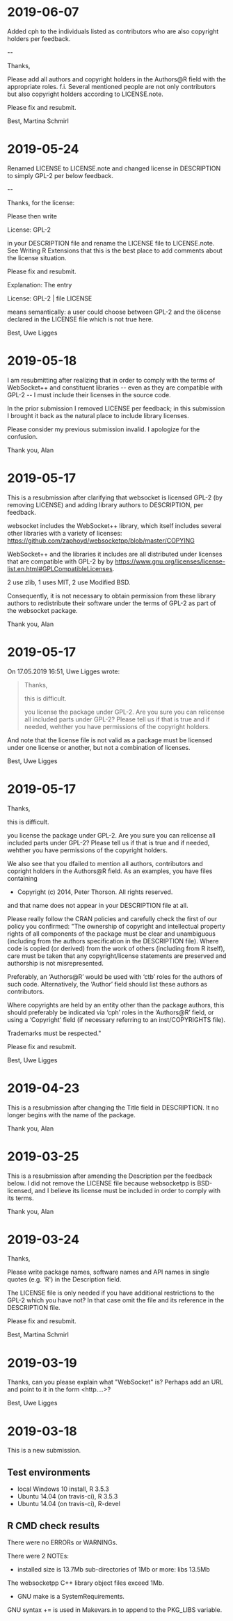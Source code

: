 # 2019-06-07

Added cph to the individuals listed as contributors who are also copyright holders per feedback.

--

Thanks,

Please add all authors and copyright holders in the Authors@R field with 
the appropriate roles.
f.i. Several mentioned people are not only contributors but also 
copyright holders according to LICENSE.note.



Please fix and resubmit.

Best,
Martina Schmirl

# 2019-05-24

Renamed LICENSE to LICENSE.note and changed license in DESCRIPTION to simply GPL-2 per below feedback.

--

Thanks, for the license:

Please then write

License: GPL-2

in your DESCRIPTION file and rename the LICENSE file to LICENSE.note.
See Writing R Extensions that this is the best place to add comments 
about the license situation.

Please fix and resubmit.




Explanation: The entry

License: GPL-2 | file LICENSE

means semantically: a user could choose between GPL-2 and the ölicense 
declared in the LICENSE file which is not true here.


Best,
Uwe Ligges

# 2019-05-18

I am resubmitting after realizing that in order to comply with the terms of
WebSocket++ and constituent libraries -- even as they are compatible with
GPL-2 -- I must include their licenses in the source code.

In the prior submission I removed LICENSE per feedback; in this submission
I brought it back as the natural place to include library licenses.

Please consider my previous submission invalid. I apologize
for the confusion.

Thank you,
Alan

# 2019-05-17

This is a resubmission after clarifying that websocket is licensed GPL-2 (by
removing LICENSE) and adding library authors to DESCRIPTION, per feedback.

websocket includes the WebSocket++ library, which itself includes several other
libraries with a variety of licenses: https://github.com/zaphoyd/websocketpp/blob/master/COPYING

WebSocket++ and the libraries it includes are all distributed under licenses
that are compatible with GPL-2 by by
https://www.gnu.org/licenses/license-list.en.html#GPLCompatibleLicenses.

2 use zlib, 1 uses MIT, 2 use Modified BSD.

Consequently, it is not necessary to obtain permission from these library
authors to redistribute their software under the terms of GPL-2 as part of the
websocket package.

Thank you,
Alan

# 2019-05-17

On 17.05.2019 16:51, Uwe Ligges wrote:
> Thanks,
>
> this is difficult.
>
> you license the package under GPL-2. Are you sure you can relicense all
> included parts under GPL-2? Please tell us if that is true and if
> needed, wehther you have permissions of the copyright holders.

And note that the license file is not valid as a package must be
licensed under one license or another, but not a combination of licenses.

Best,
Uwe Ligges

# 2019-05-17

Thanks,

this is difficult.

you license the package under GPL-2. Are you sure you can relicense all
included parts under GPL-2? Please tell us if that is true and if
needed, wehther you have permissions of the copyright holders.

We also see that you dfailed to mention all authors, contributors and
copright holders in the Authors@R field. As an examples, you have files
containing

  * Copyright (c) 2014, Peter Thorson. All rights reserved.

and that name does not appear in your DESCRIPTION file at all.

Please really follow the CRAN policies and carefully check the first of
our policy you confirmed:
"The ownership of copyright and intellectual property rights of all
components of the package must be clear and unambiguous (including from
the authors specification in the DESCRIPTION file). Where code is copied
(or derived) from the work of others (including from R itself), care
must be taken that any copyright/license statements are preserved and
authorship is not misrepresented.

Preferably, an ‘Authors@R’ would be used with ‘ctb’ roles for the
authors of such code. Alternatively, the ‘Author’ field should list
these authors as contributors.

Where copyrights are held by an entity other than the package authors,
this should preferably be indicated via ‘cph’ roles in the ‘Authors@R’
field, or using a ‘Copyright’ field (if necessary referring to an
inst/COPYRIGHTS file).

Trademarks must be respected."

Please fix and resubmit.

Best,
Uwe Ligges

# 2019-04-23

This is a resubmission after changing the Title field in DESCRIPTION. It no longer begins with the name of the package.

Thank you,
Alan

# 2019-03-25

This is a resubmission after amending the Description per the feedback below. I
did not remove the LICENSE file because websocketpp is BSD-licensed, and I
believe its license must be included in order to comply with its terms.

Thank you,
Alan

# 2019-03-24

Thanks,

Please write package names, software names and API names in single
quotes (e.g. 'R') in the Description field.

The LICENSE file is only needed if you have additional restrictions to
the GPL-2 which you have not? In that case omit the file and its
reference in the DESCRIPTION file.

Please fix and resubmit.

Best,
Martina Schmirl

# 2019-03-19

Thanks, can you please explain what "WebSocket" is? Perhaps add an URL
and point to it in the form <http....>?

Best,
Uwe Ligges

# 2019-03-18

This is a new submission.

## Test environments

* local Windows 10 install, R 3.5.3
* Ubuntu 14.04 (on travis-ci), R 3.5.3
* Ubuntu 14.04 (on travis-ci), R-devel

## R CMD check results

There were no ERRORs or WARNINGs.

There were 2 NOTEs:

* installed size is 13.7Mb
  sub-directories of 1Mb or more:
  libs  13.5Mb

The websocketpp C++ library object files exceed 1Mb.

* GNU make is a SystemRequirements.

GNU syntax += is used in Makevars.in to append to the PKG_LIBS variable.
